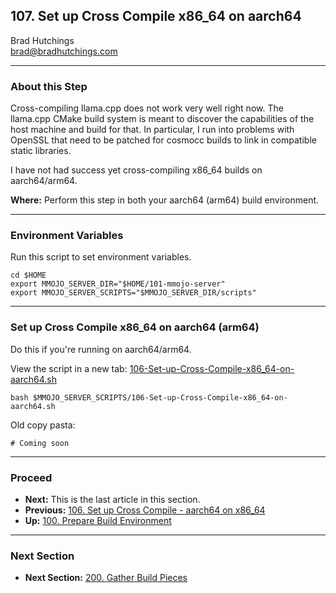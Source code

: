 ## 107. Set up Cross Compile x86_64 on aarch64

Brad Hutchings<br/>
brad@bradhutchings.com

---
### About this Step
Cross-compiling llama.cpp does not work very well right now. The llama.cpp CMake build system is meant to discover the capabilities of the host machine and build for that. In particular, I run into problems with OpenSSL that need to be patched for cosmocc builds to link in compatible static libraries.

I have not had success yet cross-compiling x86_64 builds on aarch64/arm64.

**Where:** Perform this step in both your aarch64 (arm64) build environment.

---
### Environment Variables
Run this script to set environment variables.
```
cd $HOME
export MMOJO_SERVER_DIR="$HOME/101-mmojo-server"
export MMOJO_SERVER_SCRIPTS="$MMOJO_SERVER_DIR/scripts"
```

---
### Set up Cross Compile x86_64 on aarch64 (arm64)
Do this if you're running on aarch64/arm64.

View the script in a new tab: <a href="../scripts/106-Set-up-Cross-Compile-x86_64-on-aarch64.sh" target="_blank">106-Set-up-Cross-Compile-x86_64-on-aarch64.sh</a>

```
bash $MMOJO_SERVER_SCRIPTS/106-Set-up-Cross-Compile-x86_64-on-aarch64.sh
```


Old copy pasta:
```
# Coming soon
```

---
### Proceed
- **Next:** This is the last article in this section.
- **Previous:** [106. Set up Cross Compile - aarch64 on x86_64](106-Set-up-Cross-Compile-aarch64-on-x86_64.md)
- **Up:** [100. Prepare Build Environment](100-Prepare-Build-Environment.md)

---
### Next Section
- **Next Section:** [200. Gather Build Pieces](200-Gather-Build-Pieces.md)

